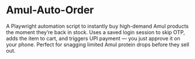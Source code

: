 # Amul-Auto-Order
A Playwright automation script to instantly buy high-demand Amul products the moment they’re back in stock. Uses a saved login session to skip OTP, adds the item to cart, and triggers UPI payment — you just approve it on your phone. Perfect for snagging limited Amul protein drops before they sell out.
